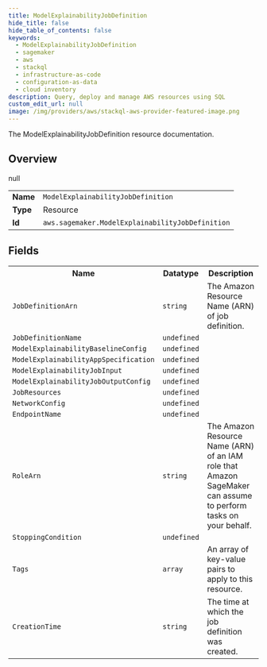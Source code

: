 ```yaml
---
title: ModelExplainabilityJobDefinition
hide_title: false
hide_table_of_contents: false
keywords:
  - ModelExplainabilityJobDefinition
  - sagemaker
  - aws
  - stackql
  - infrastructure-as-code
  - configuration-as-data
  - cloud inventory
description: Query, deploy and manage AWS resources using SQL
custom_edit_url: null
image: /img/providers/aws/stackql-aws-provider-featured-image.png
---
```

The ModelExplainabilityJobDefinition resource documentation.

## Overview
<table><tbody>
<tr><td><b>Name</b></td><td><code>ModelExplainabilityJobDefinition</code></td></tr>
<tr><td><b>Type</b></td><td>Resource</td></tr>
null
<tr><td><b>Id</b></td><td><code>aws.sagemaker.ModelExplainabilityJobDefinition</code></td></tr>
</tbody></table>

## Fields
<table><tbody>
<tr><th>Name</th><th>Datatype</th><th>Description</th></tr>
<tr><td><code>JobDefinitionArn</code></td><td><code>string</code></td><td>The Amazon Resource Name (ARN) of job definition.</td></tr><tr><td><code>JobDefinitionName</code></td><td><code>undefined</code></td><td></td></tr><tr><td><code>ModelExplainabilityBaselineConfig</code></td><td><code>undefined</code></td><td></td></tr><tr><td><code>ModelExplainabilityAppSpecification</code></td><td><code>undefined</code></td><td></td></tr><tr><td><code>ModelExplainabilityJobInput</code></td><td><code>undefined</code></td><td></td></tr><tr><td><code>ModelExplainabilityJobOutputConfig</code></td><td><code>undefined</code></td><td></td></tr><tr><td><code>JobResources</code></td><td><code>undefined</code></td><td></td></tr><tr><td><code>NetworkConfig</code></td><td><code>undefined</code></td><td></td></tr><tr><td><code>EndpointName</code></td><td><code>undefined</code></td><td></td></tr><tr><td><code>RoleArn</code></td><td><code>string</code></td><td>The Amazon Resource Name (ARN) of an IAM role that Amazon SageMaker can assume to perform tasks on your behalf.</td></tr><tr><td><code>StoppingCondition</code></td><td><code>undefined</code></td><td></td></tr><tr><td><code>Tags</code></td><td><code>array</code></td><td>An array of key-value pairs to apply to this resource.</td></tr><tr><td><code>CreationTime</code></td><td><code>string</code></td><td>The time at which the job definition was created.</td></tr>
</tbody></table>